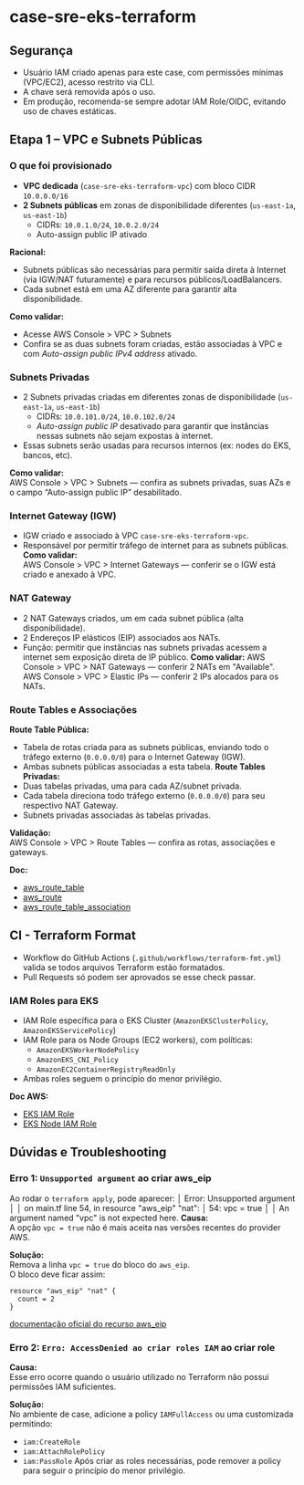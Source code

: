 # case-sre-eks-terraform
## Segurança

- Usuário IAM criado apenas para este case, com permissões mínimas (VPC/EC2), acesso restrito via CLI.
- A chave será removida após o uso.
- Em produção, recomenda-se sempre adotar IAM Role/OIDC, evitando uso de chaves estáticas.
## Etapa 1 – VPC e Subnets Públicas

### O que foi provisionado

- **VPC dedicada** (`case-sre-eks-terraform-vpc`) com bloco CIDR `10.0.0.0/16`
- **2 Subnets públicas** em zonas de disponibilidade diferentes (`us-east-1a`, `us-east-1b`)
  - CIDRs: `10.0.1.0/24`, `10.0.2.0/24`
  - Auto-assign public IP ativado

**Racional:** 

- Subnets públicas são necessárias para permitir saída direta à Internet (via IGW/NAT futuramente) e para recursos públicos/LoadBalancers.
- Cada subnet está em uma AZ diferente para garantir alta disponibilidade.

**Como validar:** 

- Acesse AWS Console > VPC > Subnets
- Confira se as duas subnets foram criadas, estão associadas à VPC e com *Auto-assign public IPv4 address* ativado.

### Subnets Privadas

- 2 Subnets privadas criadas em diferentes zonas de disponibilidade (`us-east-1a`, `us-east-1b`)
  - CIDRs: `10.0.101.0/24`, `10.0.102.0/24`
  - *Auto-assign public IP* desativado para garantir que instâncias nessas subnets não sejam expostas à internet.
- Essas subnets serão usadas para recursos internos (ex: nodes do EKS, bancos, etc).

**Como validar:**  
AWS Console > VPC > Subnets — confira as subnets privadas, suas AZs e o campo “Auto-assign public IP” desabilitado.

### Internet Gateway (IGW)

- IGW criado e associado à VPC `case-sre-eks-terraform-vpc`.
- Responsável por permitir tráfego de internet para as subnets públicas.
**Como validar:**  
AWS Console > VPC > Internet Gateways — conferir se o IGW está criado e anexado à VPC.



### NAT Gateway

- 2 NAT Gateways criados, um em cada subnet pública (alta disponibilidade).
- 2 Endereços IP elásticos (EIP) associados aos NATs.
- Função: permitir que instâncias nas subnets privadas acessem a internet sem exposição direta de IP público.
**Como validar:** 
AWS Console > VPC > NAT Gateways — conferir 2 NATs em "Available".  
AWS Console > VPC > Elastic IPs — conferir 2 IPs alocados para os NATs.

### Route Tables e Associações

**Route Table Pública:**  
  - Tabela de rotas criada para as subnets públicas, enviando todo o tráfego externo (`0.0.0.0/0`) para o Internet Gateway (IGW).
  - Ambas subnets públicas associadas a esta tabela.
**Route Tables Privadas:**  
  - Duas tabelas privadas, uma para cada AZ/subnet privada.
  - Cada tabela direciona todo tráfego externo (`0.0.0.0/0`) para seu respectivo NAT Gateway.
  - Subnets privadas associadas às tabelas privadas.

**Validação:**  
AWS Console > VPC > Route Tables — confira as rotas, associações e gateways.

**Doc:**  
- [aws_route_table](https://registry.terraform.io/providers/hashicorp/aws/latest/docs/resources/route_table)
- [aws_route](https://registry.terraform.io/providers/hashicorp/aws/latest/docs/resources/route)
- [aws_route_table_association](https://registry.terraform.io/providers/hashicorp/aws/latest/docs/resources/route_table_association)


## CI - Terraform Format

- Workflow do GitHub Actions (`.github/workflows/terraform-fmt.yml`) valida se todos arquivos Terraform estão formatados.
- Pull Requests só podem ser aprovados se esse check passar.


### IAM Roles para EKS

- IAM Role específica para o EKS Cluster (`AmazonEKSClusterPolicy`, `AmazonEKSServicePolicy`)
- IAM Role para os Node Groups (EC2 workers), com políticas:
  - `AmazonEKSWorkerNodePolicy`
  - `AmazonEKS_CNI_Policy`
  - `AmazonEC2ContainerRegistryReadOnly`
- Ambas roles seguem o princípio do menor privilégio.

**Doc AWS:**  
- [EKS IAM Role](https://docs.aws.amazon.com/eks/latest/userguide/service_IAM_role.html)
- [EKS Node IAM Role](https://docs.aws.amazon.com/eks/latest/userguide/create-node-role.html)

















## Dúvidas e Troubleshooting

### Erro 1: `Unsupported argument` ao criar aws_eip

Ao rodar o `terraform apply`, pode aparecer:
│ Error: Unsupported argument
│ 
│   on main.tf line 54, in resource "aws_eip" "nat":
│   54:   vpc   = true
│ 
│ An argument named "vpc" is not expected here.
**Causa:**  
A opção `vpc = true` não é mais aceita nas versões recentes do provider AWS.

**Solução:**  
Remova a linha `vpc = true` do bloco do `aws_eip`.  
O bloco deve ficar assim:
```hcl
resource "aws_eip" "nat" {
  count = 2
}
```

[documentação oficial do recurso aws_eip](https://registry.terraform.io/providers/hashicorp/aws/latest/docs/resources/eip)


### Erro 2: `Erro: AccessDenied ao criar roles IAM` ao criar role
**Causa:**  
Esse erro ocorre quando o usuário utilizado no Terraform não possui permissões IAM suficientes.

**Solução:**  
No ambiente de case, adicione a policy `IAMFullAccess` ou uma customizada permitindo:
- `iam:CreateRole`
- `iam:AttachRolePolicy`
- `iam:PassRole`
Após criar as roles necessárias, pode remover a policy para seguir o princípio do menor privilégio.
